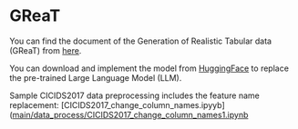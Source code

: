 # GReaT

You can find the document of the Generation of Realistic Tabular data (GReaT) from [here](https://github.com/tabularis-ai/be_great).

You can download and implement the model from [HuggingFace](https://huggingface.co/) to replace the pre-trained Large Language Model (LLM).

Sample CICIDS2017 data preprocessing includes the feature name replacement: [CICIDS2017_change_column_names.ipyyb]([main/data_process/CICIDS2017_change_column_names1.ipynb](https://github.com/gongwolf/NID-GPT/blob/main/data_process/CICIDS2017_change_column_names1.ipynb)
